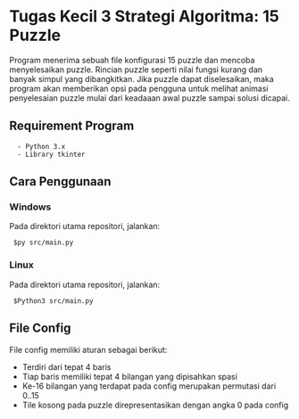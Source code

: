 # Tugas Kecil 3 Strategi Algoritma: 15 Puzzle


Program menerima sebuah file konfigurasi 15 puzzle dan mencoba menyelesaikan puzzle. Rincian puzzle seperti nilai fungsi kurang dan banyak simpul yang dibangkitkan. Jika puzzle dapat diselesaikan, maka program akan memberikan opsi pada pengguna untuk melihat animasi penyelesaian puzzle mulai dari keadaaan awal puzzle sampai solusi dicapai.

## Requirement Program
```
  - Python 3.x
  - Library tkinter
```

## Cara Penggunaan
### Windows
Pada direktori utama repositori, jalankan:
```
 $py src/main.py
```

### Linux
Pada direktori utama repositori, jalankan:
```
 $Python3 src/main.py
```

## File Config
File config memiliki aturan sebagai berikut:
- Terdiri dari tepat 4 baris
- Tiap baris memiliki tepat 4 bilangan yang dipisahkan spasi
- Ke-16 bilangan yang terdapat pada config merupakan permutasi dari 0..15
- Tile kosong pada puzzle direpresentasikan dengan angka 0 pada config

